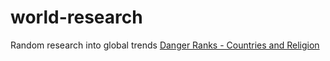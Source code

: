 # world-research
Random research into global trends
[Danger Ranks - Countries and Religion](DangerRanks)
